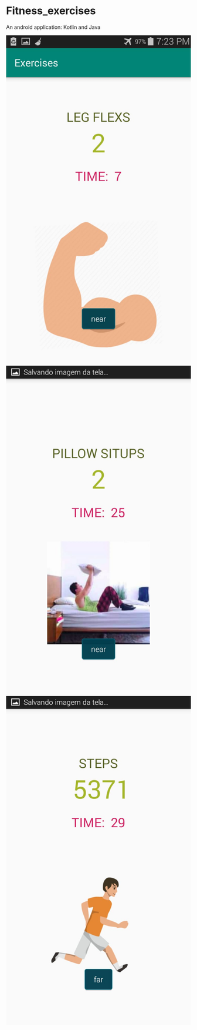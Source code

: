 # Fitness_exercises
An android application: Kotlin and Java 

![](imgreadme/flex.jpeg ) 
![](imgreadme/pillow.jpeg)
![](imgreadme/run.jpeg)



